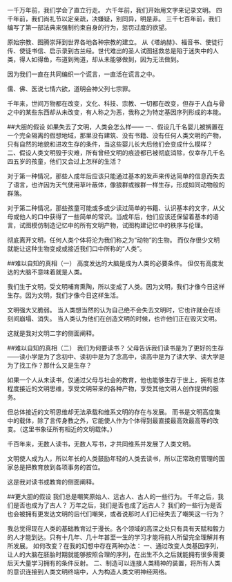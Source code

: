 一千万年前，我们学会了直立行走。
六千年前，我们开始用文字来记录文明。
四千年前，我们尚礼节以定亲疏，决嫌疑，别同异，明是非。
三千七百年前，我们编写了第一部法典来强制约束自身的行为，惩罚过度的欲望。

原始宗教、图腾崇拜到世界各地各种宗教的建立。
从《塔纳赫》、福音书、使徒行传、使徒书信、启示录到古兰经。世代难出的圣人试图拯救总是陷于迷失中的人类，得人如得鱼，布道到殉道，却从未能够做到，因为无法做到。

因为我们一直在共同编织一个谎言，一直活在谎言之中。

儒、佛、医说七情六欲，道明会神父列七宗罪。

千年来，世间万物都在改变，文化、科技、宗教、一切都在改变，但存于人血与骨之中的某些东西却从未改变，有人称之为恶，我称之为特定基因序列形成的本能。

##大胆的假设
如果失去了文明，人类会怎么样——
一、假设几千名婴儿被搁置在一个完全隔离的假想地域，那里没有建筑、没有书籍、没有任何人类文明的产物，只有自然的地貌和进攻生存的条件，当这些婴儿长大后他们会变成什么模样？
二、假设人类文明毁于灾难，所有曾经文明的痕迹都已被彻底消除，仅幸存几千名四五岁的孩童，他们又会过上怎样的生活？

对于第一种情况，那些人成年后应该只能通过基本的发声来传达简单的信息而失去了语言，也许因为天气使用草叶蔽体，像狼群或猴群一样生存，形成如同动物般的群落。

对于第二种情况，那些孩童可能或多或少读过简单的书籍、认识基本的文字，从父母或他人的口中获得了一些简单的常识。当成年后，他们应该还保留着基本的语言，试图模仿制造记忆中的所有文明产物，试图构建记忆中的秩序与伦理。

彻底离开文明，任何人类个体将沦为我们称之为“动物”的生物。
而仅存很少文明就能让这种生物变成或接近我们口中所称的“人类”。

##难以自知的真相（一）
高度发达的大脑是成为人类的必要条件。
但仅有高度发达的大脑不意味着就是人类。

我们生于文明，受文明哺育熏陶，所以变成了人类。因为文明，我们才像今日这样生存。因为文明，我们才像今日这样生活。

文明强大又脆弱。
当人类想当然的认为自己绝不会失去文明时，它也许就会在顷刻间崩塌、消失。
当人类认为他们在创造文明的时候，也许他们正在毁灭文明。

这就是我对文明二字的侧面阐释。

##难以自知的真相（二）
我们为何要读书？
父母告诉我们读书是为了更好的生存——读小学是为了念初中、读初中是为了念高中，读高中是为了读大学、读大学是为了找工作？那什么又是生存？

如果一个人从未读书，仅通过父母与社会的教育，他也能够生存于世上，拥有总体程度接近的文明思维，享受文明带来的各种产物，享受其他文明人创作提供的服务。

但总体接近的文明思维却无法承载和维系文明的存在与发展。
而书是文明高度集中的载体，除了言传身教之外，它能使人作为个体得到最直接最高效最高等的改变。（这里书象征所有相近的文明载体。）

千百年来，无数人读书，无数人写书，才共同维系并发展了人类文明。

文明使人成为人，所以年长的人类鼓励年轻的人类去读书，所以正常政府管理的国家总是把教育放到各项事务的首位。

这是我对读书或教育的侧面阐释。

##更大胆的假设
我们总是嘲笑原始人、远古人、古人的一些行为。
千年之后，我们是否也成为了古人？
万年之后，我们是否也成了远古人？
我们的一些行为是否也会被拥有更发达文明的后代们嘲笑，或者说那时人们已经失去了嘲笑这一行为？

我总觉得现在人类的基础教育过于漫长。各个领域的高深之处只有具有天赋和毅力的人才能到达。只有十几年、几十年甚至一生的学习才能将前人所留完全理解并有所发展。
如何改变？在我的幻想中存在两种办法：
一、通过改变人类基因序列，让人的大脑在胚胎时期就能够按照合理的序列，在出生不久之后就能拥有很多需要后天大量学习拥有的条件反射。
二、制造可以连接人类精神的装置，将所有人类的意识连接到人类文明终端中，人为构造人类文明神经网络。
